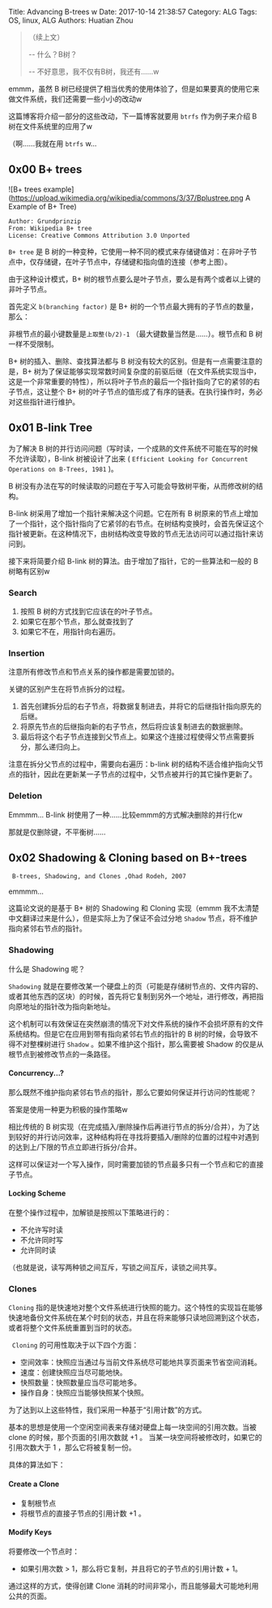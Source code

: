 Title: Advancing B-trees w
Date: 2017-10-14 21:38:57
Category: ALG
Tags: OS, linux, ALG 
Authors: Huatian Zhou

>（续上文）
>
>--  什么？B树？
>
>--  不好意思，我不仅有B树，我还有……w



emmm，虽然 B 树已经提供了相当优秀的使用体验了，但是如果要真的使用它来做文件系统，我们还需要一些小小的改动w

这篇博客将介绍一部分的这些改动，下一篇博客就要用 `btrfs` 作为例子来介绍 B 树在文件系统里的应用了w

（啊……我就在用 `btrfs` w...



## 0x00 B+ trees



![B+ trees example](https://upload.wikimedia.org/wikipedia/commons/3/37/Bplustree.png A Example of B+ Tree)



```
Author: Grundprinzip
From: Wikipedia B+ tree
License: Creative Commons Attribution 3.0 Unported
```

 `B+ tree` 是 B 树的一种变种，它使用一种不同的模式来存储键值对：在非叶子节点中，仅存储键，在叶子节点中，存储键和指向值的连接（参考上图）。

由于这种设计模式，B+ 树的根节点要么是叶子节点，要么是有两个或者以上键的非叶子节点。

首先定义 `b(branching factor)` 是 B+ 树的一个节点最大拥有的子节点的数量，那么：

非根节点的最小键数量是`上取整(b/2)-1` （最大键数量当然是……）。根节点和 B 树一样不受限制。

B+ 树的插入、删除、查找算法都与 B 树没有较大的区别。但是有一点需要注意的是，B+ 树为了保证能够实现常数时间复杂度的前驱后继（在文件系统实现当中，这是一个非常重要的特性），所以将叶子节点的最后一个指针指向了它的紧邻的右子节点，这让整个 B+ 树的叶子节点的值形成了有序的链表。在执行操作时，务必对这些指针进行维护。



## 0x01 B-link Tree

为了解决 B 树的并行访问问题（写时读，一个成熟的文件系统不可能在写的时候不允许读取），B-link 树被设计了出来 ( `Efficient Looking for Concurrent Operations on B-Trees, 1981` )。

B 树没有办法在写的时候读取的问题在于写入可能会导致树平衡，从而修改树的结构。

B-link 树采用了增加一个指针来解决这个问题。它在所有 B 树原来的节点上增加了一个指针，这个指针指向了它紧邻的右节点。在树结构变换时，会首先保证这个指针被更新。在这种情况下，由树结构改变导致的节点无法访问可以通过指针来访问到。

接下来将简要介绍 B-link 树的算法。由于增加了指针，它的一些算法和一般的 B 树略有区别w

### Search

1. 按照 B 树的方式找到它应该在的叶子节点。
2. 如果它在那个节点，那么就查找到了
3. 如果它不在，用指针向右遍历。



### Insertion

注意所有修改节点和节点关系的操作都是需要加锁的。

关键的区别产生在将节点拆分的过程。

1. 首先创建拆分后的右子节点，将数据复制进去，并将它的后继指针指向原先的后继。
2. 将原先节点的后继指向新的右子节点，然后将应该复制进去的数据删除。
3. 最后将这个右子节点连接到父节点上。如果这个连接过程使得父节点需要拆分，那么递归向上。

注意在拆分父节点的过程中，需要向右遍历：b-link 树的结构不适合维护指向父节点的指针，因此在更新某一子节点的过程中，父节点被并行的其它操作更新了。



### Deletion

Emmmm... B-link 树使用了一种……比较emmm的方式解决删除的并行化w

那就是仅删除键，不平衡树……



## 0x02 Shadowing & Cloning based on B+-trees

` B-trees, Shadowing, and Clones ,Ohad Rodeh, 2007`



emmmm...

这篇论文说的是基于 B+ 树的 Shadowing 和 Cloning 实现（emmm 我不太清楚中文翻译过来是什么），但是实际上为了保证不会过分地 `Shadow` 节点，将不维护指向紧邻右节点的指针。



### Shadowing

什么是 Shadowing 呢？

` Shadowing ` 就是在要修改某一个硬盘上的页（可能是存储树节点的、文件内容的、或者其他东西的区块）的时候，首先将它复制到另外一个地址，进行修改，再把指向原地址的指针改为指向新地址。

这个机制可以有效保证在突然崩溃的情况下对文件系统的操作不会损坏原有的文件系统结构。但是它在应用到带有指向紧邻右节点的指针的 B 树的时候，会导致不得不对整棵树进行 `Shadow` 。如果不维护这个指针，那么需要被 Shadow 的仅是从根节点到被修改节点的一条路径。



#### Concurrency...?

那么既然不维护指向紧邻右节点的指针，那么它要如何保证并行访问的性能呢？

答案是使用一种更为积极的操作策略w

相比传统的 B 树实现（在完成插入/删除操作后再进行节点的拆分/合并），为了达到较好的并行访问效率，这种结构将在寻找将要插入/删除的位置的过程中对遇到的达到上/下限的节点立即进行拆分/合并。

这样可以保证对一个写入操作，同时需要加锁的节点最多只有一个节点和它的直接子节点。



#### Locking Scheme

在整个操作过程中，加解锁是按照以下策略进行的：

- 不允许写时读
- 不允许同时写
- 允许同时读

（也就是说，读写两种锁之间互斥，写锁之间互斥，读锁之间共享。



### Clones

`Cloning` 指的是快速地对整个文件系统进行快照的能力。这个特性的实现旨在能够快速地备份文件系统在某个时刻的状态，并且在将来能够只读地回溯到这个状态，或者将整个文件系统重置到当时的状态。

` Cloning` 的可用性取决于以下四个方面：

- 空间效率：快照应当通过与当前文件系统尽可能地共享页面来节省空间消耗。
- 速度：创建快照应当尽可能地快。
- 快照数量：快照数量应当尽可能地多。
- 操作自身：快照应当能够快照某个快照。

为了达到以上这些特性，我们采用一种基于“引用计数”的方式。

基本的思想是使用一个空闲空间表来存储对硬盘上每一块空间的引用次数。当被 clone 的时候，那个页面的引用次数就 +1 。 当某一块空间将被修改时，如果它的引用次数大于 1 ，那么它将被复制一份。

具体的算法如下：

#### Create a Clone

- 复制根节点
- 将根节点的直接子节点的引用计数 +1 。

#### Modify Keys

将要修改一个节点时：

- 如果引用次数 > 1，那么将它复制，并且将它的子节点的引用计数 + 1。



通过这样的方式，使得创建 Clone 消耗的时间非常小，而且能够最大可能地利用公共的页面。
